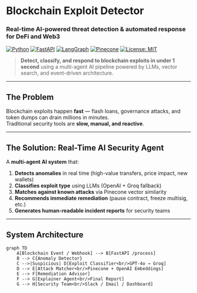 # Blockchain Exploit Detector  
### Real-time AI-powered threat detection & automated response for DeFi and Web3

[![Python](https://img.shields.io/badge/Python-3.10%2B-blue)](https://python.org)
[![FastAPI](https://img.shields.io/badge/FastAPI-0.100%2B-green)](https://fastapi.tiangolo.com/)
[![LangGraph](https://img.shields.io/badge/LangGraph-Orchestration-orange)](https://langchain-ai.github.io/langgraph/)
[![Pinecone](https://img.shields.io/badge/Pinecone-Vector%20DB-purple)](https://pinecone.io)
[![License: MIT](https://img.shields.io/badge/License-MIT-yellow.svg)](https://opensource.org/licenses/MIT)

> **Detect, classify, and respond to blockchain exploits in under 1 second** using a multi-agent AI pipeline powered by LLMs, vector search, and event-driven architecture.

---

## The Problem

Blockchain exploits happen **fast** — flash loans, governance attacks, and token dumps can drain millions in minutes.  
Traditional security tools are **slow, manual, and reactive**.

---

## The Solution: Real-Time AI Security Agent

A **multi-agent AI system** that:
1. **Detects anomalies** in real time (high-value transfers, price impact, new wallets)
2. **Classifies exploit type** using LLMs (OpenAI + Groq fallback)
3. **Matches against known attacks** via Pinecone vector similarity
4. **Recommends immediate remediation** (pause contract, freeze multisig, etc.)
5. **Generates human-readable incident reports** for security teams

---

## System Architecture

```mermaid
graph TD
    A[Blockchain Event / Webhook] --> B[FastAPI /process]
    B --> C{Anomaly Detector}
    C -->|Suspicious| D[Exploit Classifier<br/>GPT-4o → Groq]
    D --> E[Attack Matcher<br/>Pinecone + OpenAI Embeddings]
    E --> F[Remediation Advisor]
    F --> G[Explainer Agent<br/>Final Report]
    G --> H[Security Team<br/>Slack / Email / Dashboard]
